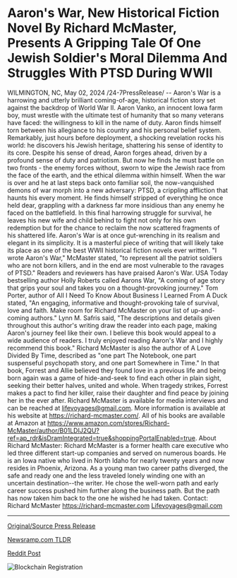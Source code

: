 # Aaron's War, New Historical Fiction Novel By Richard McMaster, Presents A Gripping Tale Of One Jewish Soldier's Moral Dilemma And Struggles With PTSD During WWII

WILMINGTON, NC, May 02, 2024 /24-7PressRelease/ -- Aaron's War is a harrowing and utterly brilliant coming-of-age, historical fiction story set against the backdrop of World War II. Aaron Vanko, an innocent Iowa farm boy, must wrestle with the ultimate test of humanity that so many veterans have faced: the willingness to kill in the name of duty. Aaron finds himself torn between his allegiance to his country and his personal belief system. Remarkably, just hours before deployment, a shocking revelation rocks his world: he discovers his Jewish heritage, shattering his sense of identity to its core.  Despite his sense of dread, Aaron forges ahead, driven by a profound sense of duty and patriotism. But now he finds he must battle on two fronts - the enemy forces without, sworn to wipe the Jewish race from the face of the earth, and the ethical dilemma within himself.  When the war is over and he at last steps back onto familiar soil, the now-vanquished demons of war morph into a new adversary: PTSD, a crippling affliction that haunts his every moment. He finds himself stripped of everything he once held dear, grappling with a darkness far more insidious than any enemy he faced on the battlefield. In this final harrowing struggle for survival, he leaves his new wife and child behind to fight not only for his own redemption but for the chance to reclaim the now scattered fragments of his shattered life.  Aaron's War is at once gut-wrenching in its realism and elegant in its simplicity. It is a masterful piece of writing that will likely take its place as one of the best WWII historical fiction novels ever written.  "I wrote Aaron's War," McMaster stated, "to represent all the patriot soldiers who are not born killers, and in the end are most vulnerable to the ravages of PTSD."  Readers and reviewers has have praised Aaron's War. USA Today bestselling author Holly Roberts called Aarons War, "A coming of age story that grips your soul and takes you on a thought-provoking journey." Tom Porter, author of All I Need To Know About Business I Learned From A Duck stated, "An engaging, informative and thought-provoking tale of survival, love and faith. Make room for Richard McMaster on your list of up-and-coming authors." Lynn M. Safris said, "The descriptions and details given throughout this author's writing draw the reader into each page, making Aaron's journey feel like their own. I believe this book would appeal to a wide audience of readers. I truly enjoyed reading Aaron's War and I highly recommend this book."  Richard McMaster is also the author of A Love Divided By Time, described as "one part The Notebook, one part suspenseful psychopath story, and one part Somewhere in Time." In that book, Forrest and Allie believed they found love in a previous life and being born again was a game of hide-and-seek to find each other in plain sight, seeking their better halves, united and whole. When tragedy strikes, Forrest makes a pact to find her killer, raise their daughter and find peace by joining her in the ever after.  Richard McMaster is available for media interviews and can be reached at lifevoyages@gmail.com. More information is available at his website at https://richard-mcmaster.com/. All of his books are available at Amazon at https://www.amazon.com/stores/Richard-McMaster/author/B01LDIJ2QU?ref=ap_rdr&isDramIntegrated=true&shoppingPortalEnabled=true.  About Richard McMaster:  Richard McMaster is a former health care executive who led three different start-up companies and served on numerous boards. He is an Iowa native who lived in North Idaho for nearly twenty years and now resides in Phoenix, Arizona.  As a young man two career paths diverged, the safe and ready one and the less traveled lonely winding one with an uncertain destination--the writer. He chose the well-worn path and early career success pushed him further along the business path. But the path has now taken him back to the one he wished he had taken.  Contact:  Richard McMaster https://richard-mcmaster.com Lifevoyages@gmail.com 

---

[Original/Source Press Release](https://www.24-7pressrelease.com/press-release/510524/aarons-war-new-historical-fiction-novel-by-richard-mcmaster-presents-a-gripping-tale-of-one-jewish-soldiers-moral-dilemma-and-struggles-with-ptsd-during-wwii)
                    

[Newsramp.com TLDR](None) 



[Reddit Post](https://www.reddit.com/r/BookNews/comments/1ci9ejs/aarons_war_a_compelling_wwii_historical_fiction/) 



![Blockchain Registration](https://cdn.newsramp.app/24-7PressRelease/qrcode/245/2/harpZ0DQ.webp)